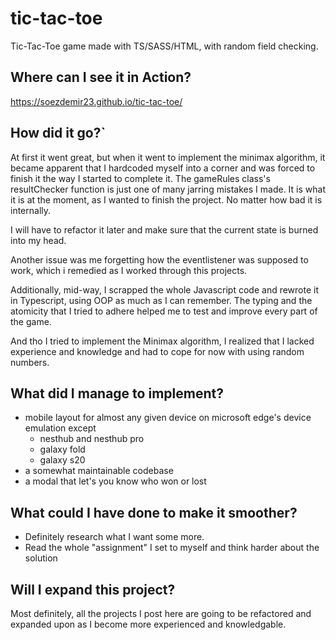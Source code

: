 # tic-tac-toe
Tic-Tac-Toe game made with TS/SASS/HTML, with random field checking.
## Where can I see it in Action?
https://soezdemir23.github.io/tic-tac-toe/
## How did it go?`
At first it went great, but when it went to implement the minimax
algorithm, it became apparent that I hardcoded myself into a corner 
and was forced to finish it the way I started to complete it.
The gameRules class's resultChecker function is just one of many jarring mistakes I made.
It is what it is at the moment, as I wanted to finish the project.
No matter how bad it is internally.

I will have to refactor it later and make sure that the current
state is burned into my head.

Another issue was me forgetting how the eventlistener was supposed to work, which i remedied as I worked through this projects.

Additionally, mid-way, I scrapped the whole Javascript code and 
rewrote it in Typescript, using OOP as much as I can remember.
The typing and the atomicity that I tried to adhere helped me to
test and improve every part of the game. 

And tho I tried to implement the Minimax algorithm, I realized that I lacked experience and knowledge and had to cope 
for now with using random numbers.

## What did I manage to implement?
+ mobile layout for almost any given device on microsoft edge's device emulation except
    + nesthub and nesthub pro
    + galaxy fold
    + galaxy s20
+ a somewhat maintainable codebase
+ a modal that let's you know who won or lost


## What could I have done to make it smoother?
+ Definitely research what I want some more.
+ Read the whole "assignment" I set to myself and think harder about the solution

## Will I expand this project?
Most definitely, all the projects I post here are going to be refactored and expanded upon as I become more experienced and knowledgable.